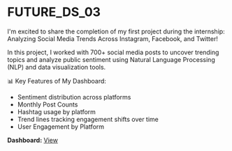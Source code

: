 # FUTURE_DS_03

I'm excited to share the completion of my first project during the internship: Analyzing Social Media Trends Across Instagram, Facebook, and Twitter!

In this project, I worked with 700+ social media posts to uncover trending topics and analyze public sentiment using Natural Language Processing (NLP) and data visualization tools.

📊 Key Features of My Dashboard:
- Sentiment distribution across platforms
- Monthly Post Counts
- Hashtag usage by platform
- Trend lines tracking engagement shifts over time
- User Engagement by Platform

**Dashboard:** [View](https://github.com/muskankumawat888/FUTURE_DS_03/blob/main/Project%203.png)

 
